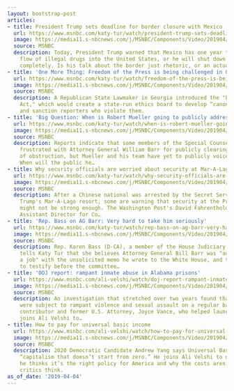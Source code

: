 ```yaml
---
layout: bootstrap-post
articles:
- title: President Trump sets deadline for border closure with Mexico
  url: https://www.msnbc.com/katy-tur/watch/president-trump-sets-deadline-for-border-closure-with-mexico-1472878659884
  image: https://media11.s-nbcnews.com/j/MSNBC/Components/Video/201904/n_tur_eblock_190404_1920x1080.nbcnews-fp-1200-630.jpg
  source: MSNBC
  description: Today, President Trump warned that Mexico has one year to stop the
    flow of illegal drugs into the United States, or he will shut down the border
    completely. Is his talk about the border just rhetoric, or an actual threat?
- title: 'One More Thing: Freedom of the Press is being challenged in Georgia'
  url: https://www.msnbc.com/katy-tur/watch/freedom-of-the-press-is-being-challenged-in-georgia-1472863811908
  image: https://media11.s-nbcnews.com/j/MSNBC/Components/Video/201904/n_tur_omt_190404_1920x1080.nbcnews-fp-1200-630.jpg
  source: MSNBC
  description: A Republican State Lawmaker in Georgia introduced the "Ethics in Journalism
    Act," which would create a state-run ethics board to develop “canons of ethics"
    and sanction reporters who violate them.
- title: 'Big Question: When is Robert Mueller going to publicly address his findings?'
  url: https://www.msnbc.com/katy-tur/watch/when-is-robert-mueller-going-to-publicly-address-his-findings-1472862787869
  image: https://media11.s-nbcnews.com/j/MSNBC/Components/Video/201904/n_tur_bigq_190404_1920x1080.nbcnews-fp-1200-630.jpg
  source: MSNBC
  description: Reports indicate that some members of the Special Counsel's team are
    frustrated with Attorney General William Barr for publicly clearing the President
    of obstruction, but Mueller and his team have yet to publicly voiced these concerns.
    When will the public he…
- title: Why security officials are worried about security at Mar-A-Lago
  url: https://www.msnbc.com/katy-tur/watch/why-security-officials-are-worried-about-security-at-mar-a-lago-1472862275712
  image: https://media11.s-nbcnews.com/j/MSNBC/Components/Video/201904/n_tur_cblock_190404_1920x1080.nbcnews-fp-1200-630.jpg
  source: MSNBC
  description: After a Chinese national was arrested by the Secret Service at Donald
    Trump's Mar-A-Lago resort, some are warning that security at the President's resort
    might not be strong enough. The Washington Post's David Fahrenthold, and Former
    Assistant Director for Co…
- title: 'Rep. Bass on AG Barr: Very hard to take him seriously'
  url: https://www.msnbc.com/katy-tur/watch/rep-bass-on-ag-barr-very-hard-to-take-him-seriously-1472864323568
  image: https://media11.s-nbcnews.com/j/MSNBC/Components/Video/201904/n_tur_ablock_190404_1920x1080.nbcnews-fp-1200-630.jpg
  source: MSNBC
  description: Rep. Karen Bass (D-CA), a member of the House Judiciary Committee,
    tells Katy Tur that she believes Attorney General Bill Barr was "auditioning for
    a job" with the unsolicited memo he wrote to the White House, and that he needs
    to testify before the committee…
- title: 'DOJ report: rampant inmate abuse in Alabama prisons'
  url: https://www.msnbc.com/ali-velshi/watch/doj-report-rampant-inmate-abuse-in-alabama-prisons-1472854083578
  image: https://media11.s-nbcnews.com/j/MSNBC/Components/Video/201904/n_velshi_vance_190404_1920x1080.nbcnews-fp-1200-630.jpg
  source: MSNBC
  description: An investigation that stretched over two years found that Alabama inmates
    were subject to rampant violence and sexual assault on a regular basis. MSNBC
    contributor and former U.S. Attorney, Joyce Vance, who helped launch the investigation,
    joins Ali Velshi to…
- title: How to pay for universal basic income
  url: https://www.msnbc.com/ali-velshi/watch/how-to-pay-for-universal-basic-income-1472844355539
  image: https://media11.s-nbcnews.com/j/MSNBC/Components/Video/201904/n_velshi_yangUBI_190404_1920x1080.nbcnews-fp-1200-630.jpg
  source: MSNBC
  description: 2020 Democratic Candidate Andrew Yang says Universal Basic Income is
    “capitalism that doesn’t start from zero.” He joins Ali Velshi to discuss why
    he thinks it’s the right policy for America and why the costs aren’t as bad as
    critics think.
as_of_date: '2019-04-04'
---
```



